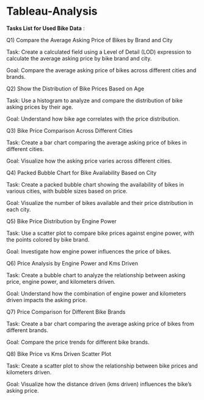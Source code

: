 # Tableau-Analysis

**Tasks List for Used Bike Data** :

Q1) Compare the Average Asking Price of Bikes by Brand and City

Task: Create a calculated field using a Level of Detail (LOD) expression to calculate the average asking price by bike brand and city.

Goal: Compare the average asking price of bikes across different cities and brands.


Q2) Show the Distribution of Bike Prices Based on Age

Task: Use a histogram to analyze and compare the distribution of bike asking prices by their age.

Goal: Understand how bike age correlates with the price distribution.


Q3) Bike Price Comparison Across Different Cities

Task: Create a bar chart comparing the average asking price of bikes in different cities.

Goal: Visualize how the asking price varies across different cities.


Q4) Packed Bubble Chart for Bike Availability Based on City

Task: Create a packed bubble chart showing the availability of bikes in various cities, with bubble sizes based on price.

Goal: Visualize the number of bikes available and their price distribution in each city.


Q5) Bike Price Distribution by Engine Power

Task: Use a scatter plot to compare bike prices against engine power, with the points colored by bike brand.

Goal: Investigate how engine power influences the price of bikes.


Q6) Price Analysis by Engine Power and Kms Driven

Task: Create a bubble chart to analyze the relationship between asking price, engine power, and kilometers driven.

Goal: Understand how the combination of engine power and kilometers driven impacts the asking price.


Q7) Price Comparison for Different Bike Brands

Task: Create a bar chart comparing the average asking price of bikes from different brands.

Goal: Compare the price trends for different bike brands.


Q8) Bike Price vs Kms Driven Scatter Plot

Task: Create a scatter plot to show the relationship between bike prices and kilometers driven.

Goal: Visualize how the distance driven (kms driven) influences the bike’s asking price.

